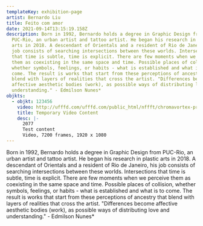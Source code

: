 ```yaml
---
templateKey: exhibition-page
artist: Bernardo Liu
title: Feito com amor
date: 2021-09-14T13:15:19.158Z
description: Born in 1992, Bernardo holds a degree in Graphic Design from
  PUC-Rio, an urban artist and tattoo artist. He began his research in plastic
  arts in 2018. A descendant of Orientals and a resident of Rio de Janeiro, his
  job consists of searching intersections between these worlds. Intersections
  that time is subtle, time is explicit. There are few moments when we perceive
  them as coexisting in the same space and time. Possible places of collision,
  whether symbols, feelings, or habits - what is established and what is to
  come. The result is works that start from these perceptions of ancestry that
  blend with layers of realities that cross the artist. "Differences become
  affective aesthetic bodies (work), as possible ways of distributing love and
  understanding." - Edmilson Nunes*
objkts: 
  - objkt: 123456
    video: http://ufffd.com/ufffd.com/public_html/nffft/chromavortex-preview.mp4
    title: Temporary Video Content
    desc: |-
      2077
      Test content
      Video, 7200 frames, 1920 x 1080
---
```

Born in 1992, Bernardo holds a degree in Graphic Design from PUC-Rio, an urban artist and tattoo artist. He began his research in plastic arts in 2018. A descendant of Orientals and a resident of Rio de Janeiro, his job consists of searching intersections between these worlds. Intersections that time is subtle, time is explicit. There are few moments when we perceive them as coexisting in the same space and time. Possible places of collision, whether symbols, feelings, or habits - what is established and what is to come. The result is works that start from these perceptions of ancestry that blend with layers of realities that cross the artist. "Differences become affective aesthetic bodies (work), as possible ways of distributing love and understanding." - Edmilson Nunes*